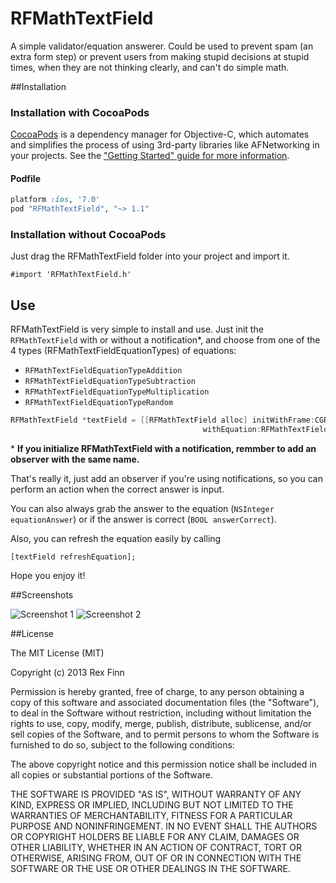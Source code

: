 RFMathTextField
===============

A simple validator/equation answerer.  Could be used to prevent spam (an extra form step) or prevent users from making stupid decisions at stupid times, when they are not thinking clearly, and can't do simple math.

##Installation

### Installation with CocoaPods

[CocoaPods](http://cocoapods.org) is a dependency manager for Objective-C, which automates and simplifies the process of using 3rd-party libraries like AFNetworking in your projects. See the ["Getting Started" guide for more information](https://github.com/AFNetworking/AFNetworking/wiki/Getting-Started-with-AFNetworking).

#### Podfile

```ruby
platform :ios, '7.0'
pod "RFMathTextField", "~> 1.1"
```

### Installation without CocoaPods

Just drag the RFMathTextField folder into your project and import it.

```
#import 'RFMathTextField.h'
```

## Use

RFMathTextField is very simple to install and use.  Just init the `RFMathTextField` with or without a notification*, and choose from one of the 4 types (RFMathTextFieldEquationTypes) of equations:

- `RFMathTextFieldEquationTypeAddition`
- `RFMathTextFieldEquationTypeSubtraction`
- `RFMathTextFieldEquationTypeMultiplication`
- `RFMathTextFieldEquationTypeRandom`

```objective-c
RFMathTextField *textField = [[RFMathTextField alloc] initWithFrame:CGRectMake(20, 100, 180, 31)
                                           withEquation:RFMathTextFieldEquationTypeAddition 
```

\* **If you initialize RFMathTextField with a notification, remmber to add an observer with the same name.**

That's really it, just add an observer if you're using notifications, so you can perform an action when the correct answer is input.

You can also always grab the answer to the equation (`NSInteger equationAnswer`) or if the answer is correct (`BOOL answerCorrect`).

Also, you can refresh the equation easily by calling
```
[textField refreshEquation];
```

Hope you enjoy it!

##Screenshots

![Screenshot 1](http://i.imgur.com/cRZJ1cf.png) 
![Screenshot 2](http://i.imgur.com/94S4q40.png)

##License

The MIT License (MIT)

Copyright (c) 2013 Rex Finn

Permission is hereby granted, free of charge, to any person obtaining a copy of
this software and associated documentation files (the "Software"), to deal in
the Software without restriction, including without limitation the rights to
use, copy, modify, merge, publish, distribute, sublicense, and/or sell copies of
the Software, and to permit persons to whom the Software is furnished to do so,
subject to the following conditions:

The above copyright notice and this permission notice shall be included in all
copies or substantial portions of the Software.

THE SOFTWARE IS PROVIDED "AS IS", WITHOUT WARRANTY OF ANY KIND, EXPRESS OR
IMPLIED, INCLUDING BUT NOT LIMITED TO THE WARRANTIES OF MERCHANTABILITY, FITNESS
FOR A PARTICULAR PURPOSE AND NONINFRINGEMENT. IN NO EVENT SHALL THE AUTHORS OR
COPYRIGHT HOLDERS BE LIABLE FOR ANY CLAIM, DAMAGES OR OTHER LIABILITY, WHETHER
IN AN ACTION OF CONTRACT, TORT OR OTHERWISE, ARISING FROM, OUT OF OR IN
CONNECTION WITH THE SOFTWARE OR THE USE OR OTHER DEALINGS IN THE SOFTWARE.
